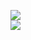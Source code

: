 [![](https://img.shields.io/badge/Made%20With-Github%20Spray-lightgrey.svg?style=for-the-badge&logo=github)](https://github.com/Annihil/github-spray#252)  
[![](https://i.imgur.com/2DrTn0Z.gif)](https://github.com/Annihil/github-spray)